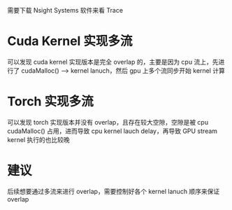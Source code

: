 需要下载 Nsight Systems 软件来看 Trace

# Cuda Kernel 实现多流
可以发现 cuda kernel 实现版本是完全 overlap 的，主要是因为 cpu 流上，先进行了 cudaMalloc() --> kernel lanuch，然后 gpu 上多个流同步开始 kernel 计算

# Torch 实现多流
可以发现 torch 实现版本并没有 overlap，且存在较大空隙，空隙是被 cpu cudaMalloc() 占用，进而导致 cpu kernel lauch delay，再导致 GPU stream kernel 执行的也比较晚

# 建议
后续想要通过多流来进行 overlap，需要控制好各个 kernel lanuch 顺序来保证 overlap  